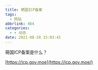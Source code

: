 ```yaml
---
title: 萌国ICP备案
tags:
  - 网站
abbrlink: 464
categories:
  - - 动态
date: 2021-08-28 15:03:41
---
```


萌国ICP备案是什么？

[https://icp.gov.moe](https://icp.gov.moe/)
